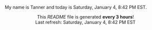 My name is Tanner and today is Saturday, January 4, 8:42 PM EST.

<p align="center">This <i>README</i> file is generated <b>every 3 hours</b>!</br>Last refresh: Saturday, January 4, 8:42 PM EST<br /></p>
